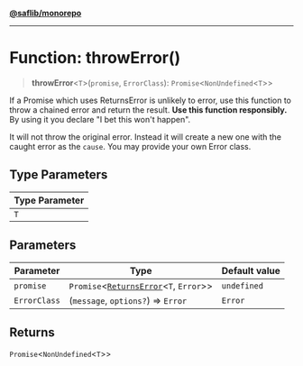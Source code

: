 [**@saflib/monorepo**](../index.md)

***

# Function: throwError()

> **throwError**\<`T`\>(`promise`, `ErrorClass`): `Promise`\<`NonUndefined`\<`T`\>\>

If a Promise which uses ReturnsError is unlikely to error,
use this function to throw a chained error and return the result.
**Use this function responsibly.**
By using it you declare "I bet this won't happen".

It will not throw the original error. Instead it will create a new
one with the caught error as the `cause`. You may provide your own
Error class.

## Type Parameters

| Type Parameter |
| ------ |
| `T` |

## Parameters

| Parameter | Type | Default value |
| ------ | ------ | ------ |
| `promise` | `Promise`\<[`ReturnsError`](../type-aliases/ReturnsError.md)\<`T`, `Error`\>\> | `undefined` |
| `ErrorClass` | (`message`, `options?`) => `Error` | `Error` |

## Returns

`Promise`\<`NonUndefined`\<`T`\>\>
